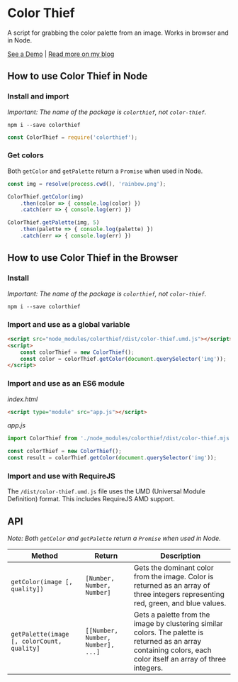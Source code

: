 
# Color Thief

A script for grabbing the color palette from an image. Works in browser and in Node.

[See a Demo](http://lokeshdhakar.com/projects/color-thief) | [Read more on my blog](http://lokeshdhakar.com/color-thief)


## How to use Color Thief in Node

### Install and import
_Important: The name of the package is `colorthief`, not `color-thief`._
```console
npm i --save colorthief
```
```js
const ColorThief = require('colorthief');
```

### Get colors
Both `getColor` and `getPalette` return a `Promise` when used in Node.

```js
const img = resolve(process.cwd(), 'rainbow.png');

ColorThief.getColor(img)
    .then(color => { console.log(color) })
    .catch(err => { console.log(err) })

ColorThief.getPalette(img, 5)
    .then(palette => { console.log(palette) })
    .catch(err => { console.log(err) })
 ```

## How to use Color Thief in the Browser


### Install

_Important: The name of the package is `colorthief`, not `color-thief`._
```console
npm i --save colorthief
```

### Import and use as a global variable

```html
<script src="node_modules/colorthief/dist/color-thief.umd.js"></script>
<script>
    const colorThief = new ColorThief();
    const color = colorThief.getColor(document.querySelector('img'));
</script>
```

### Import and use as an ES6 module
_index.html_
```html
<script type="module" src="app.js"></script>
```
_app.js_
```js
import ColorThief from './node_modules/colorthief/dist/color-thief.mjs'

const colorThief = new ColorThief();
const result = colorThief.getColor(document.querySelector('img'));
```

### Import and use with RequireJS

The `/dist/color-thief.umd.js` file uses the UMD (Universal Module Definition) format. This includes RequireJS AMD support.

## API

_Note: Both `getColor` and `getPalette` return a `Promise` when used in Node._

| Method | Return | Description |
| --- | --- | --- |
| `getColor(image [, quality])` | `[Number, Number, Number]` | Gets the dominant color from the image. Color is returned as an array of three integers representing red, green, and blue values. |
| `getPalette(image [, colorCount, quality]` | `[[Number, Number, Number], ...]` | Gets a palette from the image by clustering similar colors. The palette is returned as an array containing colors, each color itself an array of three integers. |
